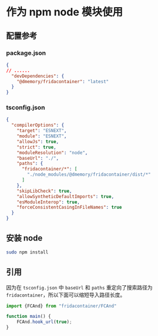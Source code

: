 # 作为 npm node 模块使用

## 配置参考

### package.json

```json
{
// ......
  "devDependencies": {
    "@dmemory/fridacontainer": "latest"
  }
}
```

### tsconfig.json

```json
{
  "compilerOptions": {
    "target": "ESNEXT",
    "module": "ESNEXT",
    "allowJs": true,
    "strict": true,
    "moduleResolution": "node",
    "baseUrl": "./",
    "paths": {
      "fridacontainer/*": [
        "./node_modules/@dmemory/fridacontainer/dist/*"
      ]
    },
    "skipLibCheck": true,
    "allowSyntheticDefaultImports": true,
    "esModuleInterop": true,
    "forceConsistentCasingInFileNames": true
  }
}
```

## 安装 node
```bash
sudo npm install
```

## 引用

因为在 `tsconfig.json` 中 `baseUrl` 和 `paths` 重定向了搜索路径为 `fridacontainer`，所以下面可以缩短导入路径长度。

```typescript
import {FCAnd} from "fridacontainer/FCAnd"

function main() {
    FCAnd.hook_url(true);
}
```
